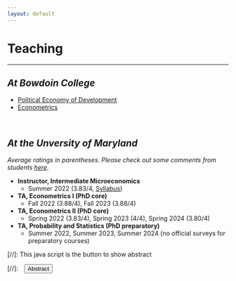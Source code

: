 ```yaml
---
layout: default
---
```


# Teaching
-------------------------------------------
## _At Bowdoin College_
- [Political Economy of Development](/courses/bowdoin_pedev.md)
- [Econometrics](/courses/bowdoin_metrics.md)

<br>

## _At the Unversity of Maryland_
_Average ratings in parentheses. Please check out some comments from students [here](/assets/pdfs/students_comments.pdf)._
- **Instructor, Intermediate Microeconomics**
  - Summer 2022 (3.83/4, [Syllabus](/assets/pdfs/ECON306_Summer1_2023_Syllabus.pdf/))
- **TA, Econometrics I (PhD core)**
  - Fall 2022 (3.88/4), Fall 2023 (3.88/4)
- **TA, Econometrics II (PhD core)**
  - Spring 2022 (3.83/4), Spring 2023 (4/4), Spring 2024 (3.80/4)
- **TA, Probability and Statistics (PhD preparatory)**
  - Summer 2022, Summer 2023, Summer 2024 (no official surveys for preparatory courses)

[//]: This java script is the button to show abstract
<script>
 function visib(id) {
  var x = document.getElementById(id);
  if (x.style.display === "block") {
    x.style.display = "none";
  } else {
    x.style.display = "block";
  }
}
</script>

[//]:&emsp;<button onclick="visib('polariz')" class="btn btn--inverse btn--small">Abstract</button>

